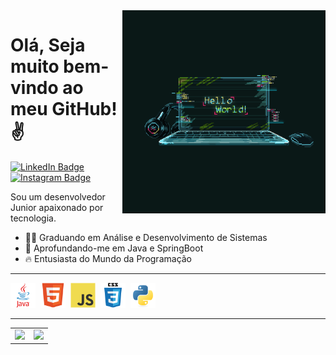
<img src = "banner.gif" width = "325px" align = right>

# Olá, Seja muito bem-vindo ao meu GitHub! ✌️
 <div>
    <div id="badges">
  <a href = "https://www.linkedin.com/in/daniel-souza-a3a060225/">
    <img src="https://img.shields.io/badge/LinkedIn-blue?style=for-the-badge&logo=linkedin&logoColor=white" alt="LinkedIn Badge"/>
  <a href = "https://www.instagram.com/dantk9/">
  <img src="https://img.shields.io/badge/Instagram-E4405F?style=for-the-badge&logo=instagram&logoColor=white" alt="Instagram Badge"/>
  </a>
  
  Sou um desenvolvedor Junior apaixonado por tecnologia.
  
  - 👩‍💻 Graduando em Análise e Desenvolvimento de Sistemas
  - 🤍 Aprofundando-me em Java e SpringBoot
  - 🔥 Entusiasta do Mundo da Programação
  
  ---
  
  <div>
  <img src="https://github.com/devicons/devicon/blob/master/icons/java/java-original-wordmark.svg" title="Java" alt="Java" width="40" height="40"/>&nbsp;
  <img src="https://github.com/devicons/devicon/blob/master/icons/html5/html5-original.svg" title="HTML5" alt="HTML" width="40" height="40"/>&nbsp;
  <img src="https://github.com/devicons/devicon/blob/master/icons/javascript/javascript-original.svg" title="JavaScript" alt="JavaScript" width="40" height="40"/>&nbsp;
  <img src="https://raw.githubusercontent.com/devicons/devicon/1119b9f84c0290e0f0b38982099a2bd027a48bf1/icons/css3/css3-original-wordmark.svg" title = "CSS" width="40" height="40"/>&nbsp;
   <img src="https://raw.githubusercontent.com/devicons/devicon/1119b9f84c0290e0f0b38982099a2bd027a48bf1/icons/python/python-original.svg" title = "python" width="40" height="40"/>&nbsp;
  </div>
 
 ---
 
 <table style = border 0px solid;>
 
 <tr>
 <td>
 <div align = "left">
<img height = "200em" src="https://github-readme-stats.vercel.app/api/top-langs/?username=Indrath&show_icons=true&theme=tokyonight&count_private=true"/>
</td>

<td>
<img height = "200em" src="https://github-readme-stats.vercel.app/api?username=Indrath&show_icons=true&show_icons=true&theme=tokyonight&count_private=true" />
</td>
</div>
 </tr>
 </table>
 
 
 
